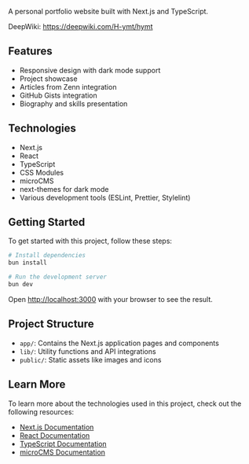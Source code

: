 A personal portfolio website built with Next.js and TypeScript.

DeepWiki: https://deepwiki.com/H-ymt/hymt

## Features

- Responsive design with dark mode support
- Project showcase
- Articles from Zenn integration
- GitHub Gists integration
- Biography and skills presentation

## Technologies

- Next.js
- React
- TypeScript
- CSS Modules
- microCMS
- next-themes for dark mode
- Various development tools (ESLint, Prettier, Stylelint)

## Getting Started

To get started with this project, follow these steps:

```bash
# Install dependencies
bun install

# Run the development server
bun dev
```

Open [http://localhost:3000](http://localhost:3000) with your browser to see the result.

## Project Structure

- `app/`: Contains the Next.js application pages and components
- `lib/`: Utility functions and API integrations
- `public/`: Static assets like images and icons

## Learn More

To learn more about the technologies used in this project, check out the following resources:

- [Next.js Documentation](https://nextjs.org/docs)
- [React Documentation](https://reactjs.org/docs/getting-started.html)
- [TypeScript Documentation](https://www.typescriptlang.org/docs/)
- [microCMS Documentation](https://document.microcms.io/manual/introduction)
